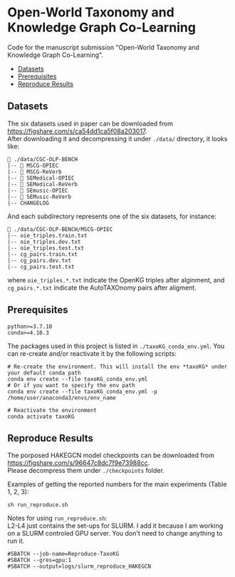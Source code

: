 # Open-World Taxonomy and Knowledge Graph Co-Learning

Code for the manuscript submission "Open-World Taxonomy and Knowledge Graph Co-Learning".

- [Datasets](#datasets)
- [Prerequisites](#prerequisites)
- [Reproduce Results](#reproduce-results)

## Datasets
The six datasets used in paper can be downloaded from https://figshare.com/s/ca54dd1ca5f08a203017.  
After downloading it and decompressing it under `./data/` directory, it looks like:
```
📁 ./data/CGC-OLP-BENCH
|-- 📁 MSCG-OPIEC
|-- 📁 MSCG-ReVerb
|-- 📁 SEMedical-OPIEC
|-- 📁 SEMedical-ReVerb
|-- 📁 SEmusic-OPIEC
|-- 📁 SEMusic-ReVerb
|-- CHANGELOG
```

And each subdirectory represents one of the six datasets, for instance:
```
📁 ./data/CGC-OLP-BENCH/MSCG-OPIEC
|-- oie_triples.train.txt
|-- oie_triples.dev.txt
|-- oie_triples.test.txt
|-- cg_pairs.train.txt
|-- cg_pairs.dev.txt
|-- cg_pairs.test.txt
```
where `oie_triples.*.txt` indicate the OpenKG triples after alginment, and `cg_pairs.*.txt` indicate the AutoTAXOnomy pairs after aligment.

## Prerequisites

```
python>=3.7.10
conda>=4.10.3
```

The packages used in this project is listed in `./taxoKG_conda_env.yml`.
You can re-create and/or reactivate it by the following scripts:

```Shell
# Re-create the environment. This will install the env *taxoKG* under your default conda path
conda env create --file taxoKG_conda_env.yml
# Or if you want to specify the env path
conda env create --file taxoKG_conda_env.yml -p /home/user/anaconda3/envs/env_name

# Reactivate the environment
conda activate taxoKG
```

## Reproduce Results

The porposed HAKEGCN model checkpoints can be downloaded from https://figshare.com/s/96647c8dc7f9e73988cc.  
Please decompress them under `./checkpoints` folder.

Examples of getting the reported numbers for the main experiments (Table 1, 2, 3): 
```
sh run_reproduce.sh
```

Notes for using `run_reproduce.sh`:  
L2-L4 just contains the set-ups for SLURM. I add it because I am working on a SLURM controled GPU server.
You don't need to change anything to run it.
```
#SBATCH --job-name=Reproduce-TaxoKG 
#SBATCH --gres=gpu:1 
#SBATCH --output=logs/slurm_reproduce_HAKEGCN 
```
